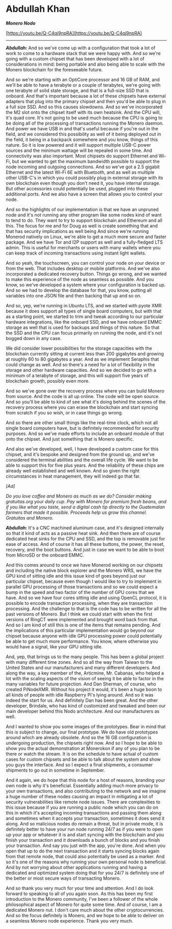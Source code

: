 # Abdullah Khan

_**Monero Nodo**_

[https://youtu.be/Q-C4qj9npRA](https://youtu.be/Q-C4qj9npRA)

---

_**Abdullah:**_ And so we've come up with a configuration that took a lot of work to come to a hardware stack that we were happy with. And so we're going with a custom chipset that has been developed with a lot of considerations in mind: being portable and also being able to scale with the Monero blockchain for the foreseeable future.

And so we're starting with an OptiCore processor and 16 GB of RAM, and we'll be able to have a terabyte or a couple of terabytes, we're going with one terabyte of solid state storage, and that is a full-size SSD that is onboard. And that's important because a lot of these chipsets have external adapters that plug into the primary chipset and then you'd be able to plug in a full size SSD. And so this causes slowdowns. And so we've incorporated the M2 slot onto the chipset itself with its own heatsink. And the CPU will, it's quad core. It's not going to be used much because the CPU is going to be doing all of the processing of transactions running the Monero daemon. And power we have USB in and that's useful because if you're out in the field, and we considered this possibility as well of it being deployed out in the field, it being in a backpack somewhere and you know, things of this nature. So it is low powered and it will support multiple USB-C power sources and the minimum wattage will be repealed in some time. And connectivity was also important. Most chipsets do support Ethernet and Wi-Fi, but we wanted to get the maximum bandwidth possible to support the node incoming and outgoing connections. And so we've got a 2.5 gigabit Ethernet and the latest Wi-Fi 6E with Bluetooth, and as well as multiple other USB-C's in which you could possibly plug in external storage with its own blockchain even though you don't need it, you have internal storage. But other accessories could potentially be used, plugged into these additional ports. And we also have a screen that allows you to control your node.

And so the highlights of our implementation is that we have an unpruned node and it's not running any other program like some nodes kind of want to tend to do. They want to try to support blockchain and Ethereum and all this. The focus for me and for Doug as well is create something that and that has security implications as well being And since we're running Monerod natively on Linux, we're able to get a much more secure and faster package. And we have Tor and I2P support as well and a fully-fledged LTS admin. This is useful for merchants or users with many wallets where you can keep track of incoming transactions using instant light wallets.

And so yeah, the touchscreen, you can control your node on your device or from the web. That includes desktop or mobile platforms. And we've also incorporated a dedicated recovery button. Things go wrong, and we wanted to make this experience of the node as seamless as possible. And you know, so we've developed a system where your configuration is backed up. And so we had to develop the database for that, you know, putting all variables into one JSON file and then backing that up and so on.

And so, yep, we're running in Ubuntu LTS, and we started with pyote XMR because it does support all types of single board computers, but with that as a starting point, we started to trim and tweak according to our particular hardware integrations, like the onboard SSD, and we have onboard EMMC storage as well that is used for backups and things of this nature. So that the SSD and the CPU can focus primarily on running the node, and it's not bogged down in any case.

We did consider lower possibilities for the storage capacities with the blockchain currently sitting at current less than 200 gigabytes and growing at roughly 60 to 80 gigabytes a year. And as we implement Seraphis that could change as well. And so there's a need for a lot of flexibility in the storage and other hardware capacities. And so we decided to go with a minimum of a terabyte of storage, and this will support five years of blockchain growth, possibly even more.

And so we've gone over the recovery process where you can build Monero from source. And the code is all up online. The code will be open source. And so you'll be able to kind of see what it's doing behind the scenes of the recovery process where you can erase the blockchain and start syncing from scratch if you so wish, or in case things go wrong.

And so there are other small things like the real-time clock, which not all single board computers have, but is definitely recommended for security purposes. And so we've made efforts to include an onboard module of that onto the chipset. And just something that is Monero specific.

And also we've developed, well, I have developed a custom case for this chipset, and it's bespoke and designed from the ground up, and we've considered the terminal abilities and the overall life cycle. We want to be able to support this for five plus years. And the reliability of these chips are already well established and well known. And so given the right circumstances in heat management, they will indeed go that far.

_[Ad]_

_Do you love coffee and Monero as much as we do? Consider making gratuitas.org your daily cup. Pay with Monero for premium fresh beans, and if you like what you taste, send a digital cash tip directly to the Guatemalan farmers that made it possible. Proceeds help us grow this channel. Gratuitas and Monero._

_**Abdullah:**_ It's a CNC machined aluminum case, and it's designed internally so that it kind of acts as a passive heat sink. And then there are of course dedicated heat sinks for the CPU and SSD, and the top is removable just for ease of access. And of course it has all these buttons, the power, the reset, recovery, and the boot buttons. And just in case we want to be able to boot from MicroSD or the onboard EMMC.

And this comes around to once we have Monerod working on our chipsets and including the native block explorer and the Monero WRS, we have the GPU kind of sitting idle and this issue kind of goes beyond just our particular chipset, because even though I would like to try to implement in parallel GPU processing of those transactions and so we could expect a bump in the speed and two factor of the number of GPU cores that we have. And so we have four cores sitting idle and using OpenCL protocol, it is possible to encode transaction processing, when they are transaction processing. And the challenge to that is the code has to be written for all the past versions of Monero. But I think we could start with when the first versions of RingCT were implemented and brought word back from that. And so I am kind of still this is one of the items that remains pending. And the implications of this particular implementation would go beyond our chipset because anyone with idle GPU processing power could potentially be able to get much more performance. You know, where otherwise you would have a signal, like your GPU sitting idle.

And, yep, that brings us to the many people. This has been a global project with many different time zones. And so all the way from Taiwan to the United States and our manufacturers and many different developers. And along the way, a key member of the, Articmine, Mr. Cabanas, who helped a lot with the scaling aspects of the vision of seeing it be able to factor in the many variables for future projection. And Dan Sherman, of course, who created PiNodeXMR. Without his project it would, it's been a huge boon to all kinds of people with idle Raspberry Pi's lying around. And so it was indeed the start for us. And definitely Dan has been great. And the other developer, Brindale, who has kind of customized and tweaked and been our main developer behind this Nodo architecture. And our manufacturers as well.

And I wanted to show you some images of the prototypes. Bear in mind that this is subject to change, our final prototype. We do have old prototypes around which are already obsolete. And so the 16 GB configuration is undergoing production, the chipsets right now. And so I hope to be able to show you the actual demonstration at Monerokon if any of you plan to be there or watch the stream. It is on the schedule to have actual of custom cases for custom chipsets and be able to talk about the system and show you guys the interface. And so I expect a final shipments, a consumer shipments to go out in sometime in September.

And it again, we do hope that this node for a host of reasons, branding your own node is why it's beneficial. Essentially adding much more privacy to your own transactions, and also contributing to the network and we imagine a huge number of these nodes causing an impact in mitigating a lot of security vulnerabilities like remote node issues. There are complexities to this issue because if you are running a public node which you can do on this in which it's accepting incoming transactions and passing them along and sometimes when it accepts your transaction, sometimes it does send it along. And so malicious nodes do remain a threat, but in private mode, it is definitely better to have your run node running 24/7 as if you were to open up your app or whatever it is and start syncing with the blockchain and you finish your transaction and it downloads a bunch of blocks and you finish your transaction. And say you just with the app, you're done. And when you open that up to do the next transaction and it starts syncing blocks again from that remote node, that could also potentially be used as a marker. And so it's one of the reasons why running your own personal node is beneficial. And by not worrying about other applications running and having a dedicated and optimized system doing that for you 24/7 is definitely one of the better or most secure ways of transacting Monero.

And so thank you very much for your time and attention. And I do look forward to speaking to all of you again soon. As this has been my first introduction to the Monero community, I've been a follower of the whole philosophical aspect of Monero for quite some time. And of course, I am a dedicated Monero nut. I don't care much about the other cryptocurrencies. And so the focus definitely is Monero, and we hope to be able to deliver on a seamless Monero node experience. Thank you very much.
